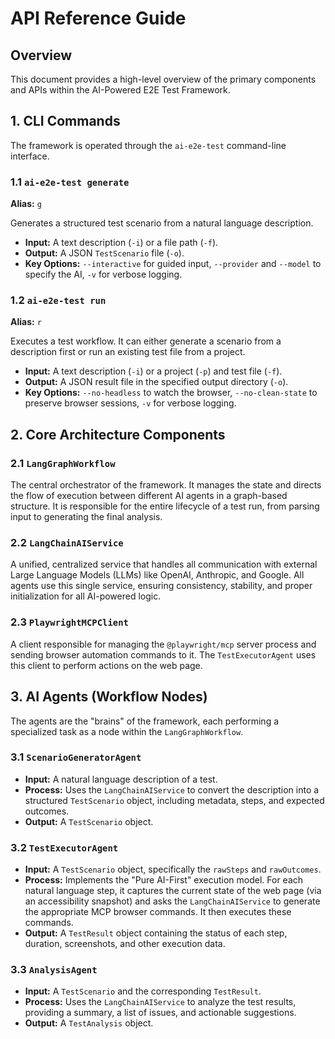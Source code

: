 # API Reference Guide

## Overview

This document provides a high-level overview of the primary components and APIs within the AI-Powered E2E Test Framework.

## 1. CLI Commands

The framework is operated through the `ai-e2e-test` command-line interface.

### 1.1 `ai-e2e-test generate`

**Alias:** `g`

Generates a structured test scenario from a natural language description.

- **Input:** A text description (`-i`) or a file path (`-f`).
- **Output:** A JSON `TestScenario` file (`-o`).
- **Key Options:** `--interactive` for guided input, `--provider` and `--model` to specify the AI, `-v` for verbose logging.

### 1.2 `ai-e2e-test run`

**Alias:** `r`

Executes a test workflow. It can either generate a scenario from a description first or run an existing test file from a project.

- **Input:** A text description (`-i`) or a project (`-p`) and test file (`-f`).
- **Output:** A JSON result file in the specified output directory (`-o`).
- **Key Options:** `--no-headless` to watch the browser, `--no-clean-state` to preserve browser sessions, `-v` for verbose logging.

## 2. Core Architecture Components

### 2.1 `LangGraphWorkflow`

The central orchestrator of the framework. It manages the state and directs the flow of execution between different AI agents in a graph-based structure. It is responsible for the entire lifecycle of a test run, from parsing input to generating the final analysis.

### 2.2 `LangChainAIService`

A unified, centralized service that handles all communication with external Large Language Models (LLMs) like OpenAI, Anthropic, and Google. All agents use this single service, ensuring consistency, stability, and proper initialization for all AI-powered logic.

### 2.3 `PlaywrightMCPClient`

A client responsible for managing the `@playwright/mcp` server process and sending browser automation commands to it. The `TestExecutorAgent` uses this client to perform actions on the web page.

## 3. AI Agents (Workflow Nodes)

The agents are the "brains" of the framework, each performing a specialized task as a node within the `LangGraphWorkflow`.

### 3.1 `ScenarioGeneratorAgent`

- **Input:** A natural language description of a test.
- **Process:** Uses the `LangChainAIService` to convert the description into a structured `TestScenario` object, including metadata, steps, and expected outcomes.
- **Output:** A `TestScenario` object.

### 3.2 `TestExecutorAgent`

- **Input:** A `TestScenario` object, specifically the `rawSteps` and `rawOutcomes`.
- **Process:** Implements the "Pure AI-First" execution model. For each natural language step, it captures the current state of the web page (via an accessibility snapshot) and asks the `LangChainAIService` to generate the appropriate MCP browser commands. It then executes these commands.
- **Output:** A `TestResult` object containing the status of each step, duration, screenshots, and other execution data.

### 3.3 `AnalysisAgent`

- **Input:** A `TestScenario` and the corresponding `TestResult`.
- **Process:** Uses the `LangChainAIService` to analyze the test results, providing a summary, a list of issues, and actionable suggestions.
- **Output:** A `TestAnalysis` object.
